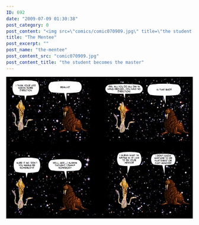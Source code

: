 ```yaml
---
ID: 692
date: "2009-07-09 01:30:38"
post_category: 0
post_content: "<img src=\"comics/comic070909.jpg\" title=\"the student becomes the master\" />"
title: "The Mentee"
post_excerpt: ""
post_name: "the-mentee"
post_content_src: "comic070909.jpg"
post_content_title: "the student becomes the master"
---
```



[![the student becomes the master](/comics-hi-res/comic070909.jpg)](/comics-hi-res/comic070909.jpg "the student becomes the master")
